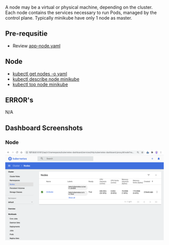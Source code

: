 A node may be a virtual or physical machine, depending on the cluster. Each node contains the services necessary to run Pods, managed by the control plane. Typically minikube have only 1 node as master.

## Pre-requsitie
* Review [app-node.yaml](./app-node.yaml)

## Node
* [kubectl get nodes -o yaml](get.sh)
* [kubectl describe node minikube](describe.sh)
* [kubectl top node minikube](describe.sh)


## ERROR's
N/A


## Dashboard Screenshots
### Node
![Before](./images/before.png)
